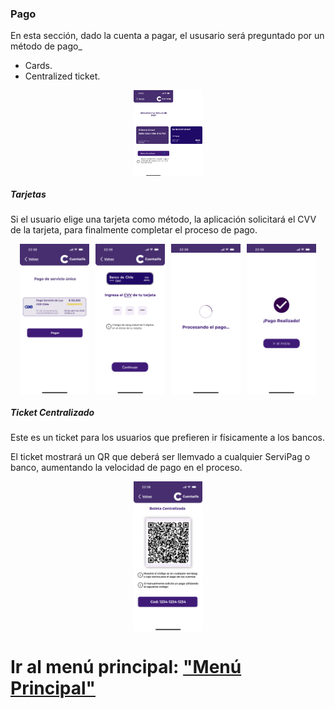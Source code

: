 ### Pago 

En esta sección, dado la cuenta a pagar, el ususario será preguntado por un método de pago_

* Cards.
* Centralized ticket.

<div style="display: flex; gap: 10px; justify-content: center; align-items: center; flex-wrap: wrap;">
   <img src="../Images/CuentasYA-27.png" alt="Wireframe 1" style="width: 22%; height: auto;">
</div>

##### Tarjetas  

Si el usuario elige una tarjeta como método, la aplicación solicitará el CVV de la tarjeta, para finalmente completar el proceso de pago. 

<div style="display: flex; gap: 10px; justify-content: center; align-items: center; flex-wrap: wrap;">
  <img src="../Images/CuentasYA-28.png" alt="Wireframe 1" style="width: 22%; height: auto;">
  <img src="../Images/CuentasYA-33.png" alt="Wireframe 1" style="width: 22%; height: auto;">
  <img src="../Images/CuentasYA-34.png" alt="Wireframe 1" style="width: 22%; height: auto;">
  <img src="../Images/CuentasYA-35.png" alt="Wireframe 1" style="width: 22%; height: auto;">
</div>

##### Ticket Centralizado  

Este es un ticket para los usuarios que prefieren ir físicamente a los bancos.

El ticket mostrará un QR que deberá ser llemvado a cualquier ServiPag o banco, aumentando la velocidad de pago en el proceso.

<div style="display: flex; gap: 10px; justify-content: center; align-items: center; flex-wrap: wrap;">
   <img src="../Images/CuentasYA-32.png" alt="Wireframe 1" style="width: 22%; height: auto;">
</div>

# Ir al menú principal: ["Menú Principal"](../Explanation-ES/02.Menu.md)
